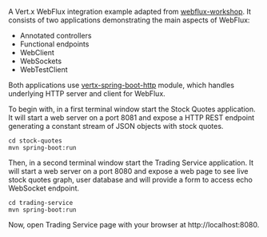 A Vert.x WebFlux integration example adapted from [webflux-workshop](https://github.com/bclozel/webflux-workshop).
It consists of two applications demonstrating the main aspects of WebFlux:
* Annotated controllers
* Functional endpoints
* WebClient
* WebSockets
* WebTestClient

Both applications use [vertx-spring-boot-http](https://github.com/snowdrop/vertx-spring-boot/tree/master/http) module,
which handles underlying HTTP server and client for WebFlux.

To begin with, in a first terminal window start the Stock Quotes application. It will start a web server on a port 8081
and expose a HTTP REST endpoint generating a constant stream of JSON objects with stock quotes.
```
cd stock-quotes
mvn spring-boot:run
```

Then, in a second terminal window start the Trading Service application. It will start a web server on a port 8080
and expose a web page to see live stock quotes graph, user database and will provide a form to access echo WebSocket endpoint.
```
cd trading-service
mvn spring-boot:run
```

Now, open Trading Service page with your browser at http://localhost:8080.

